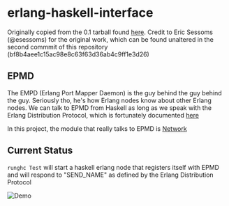 erlang-haskell-interface
========================

Originally copied from the 0.1 tarball found
[here](http://hackage.haskell.org/package/erlang-0.1). Credit to Eric
Sessoms (@esessoms) for the original work, which can be found
unaltered in the second commmit of this repository
(bf8b4aee1c15ac98e8c63f63d36ab4c9ff1e3d26)

## EPMD

The EMPD (Erlang Port Mapper Daemon) is the guy behind the guy behind
the guy. Seriously tho, he's how Erlang nodes know about other Erlang
nodes. We can talk to EPMD from Haskell as long as we speak with the
Erlang Distribution Protocol, which is fortunately documented
[here](http://www.erlang.org/doc/apps/erts/erl_dist_protocol.html)

In this project, the module that really talks to EPMD is
[Network](src/Foreign/Erlang/Network.lhs)


## Current Status

`runghc Test` will start a haskell erlang node that registers itself
with EPMD and will respond to "SEND_NAME" as defined by the Erlang
Distribution Protocol

![Demo](erlang-haskell.gif)
